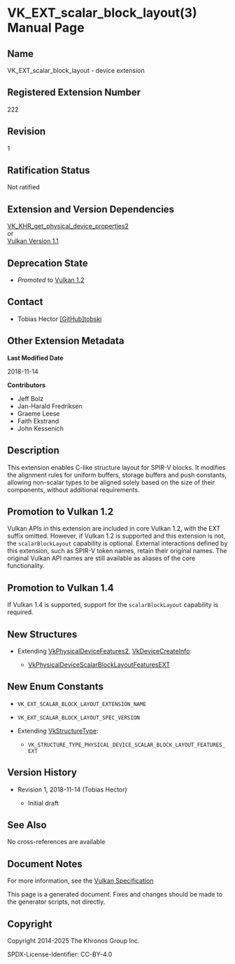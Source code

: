 # VK\_EXT\_scalar\_block\_layout(3) Manual Page

## Name

VK\_EXT\_scalar\_block\_layout - device extension



## [](#_registered_extension_number)Registered Extension Number

222

## [](#_revision)Revision

1

## [](#_ratification_status)Ratification Status

Not ratified

## [](#_extension_and_version_dependencies)Extension and Version Dependencies

[VK\_KHR\_get\_physical\_device\_properties2](https://registry.khronos.org/vulkan/specs/latest/man/html/VK_KHR_get_physical_device_properties2.html)  
or  
[Vulkan Version 1.1](#versions-1.1)

## [](#_deprecation_state)Deprecation State

- *Promoted* to [Vulkan 1.2](https://registry.khronos.org/vulkan/specs/latest/html/vkspec.html#versions-1.2-promotions)

## [](#_contact)Contact

- Tobias Hector [\[GitHub\]tobski](https://github.com/KhronosGroup/Vulkan-Docs/issues/new?body=%5BVK_EXT_scalar_block_layout%5D%20%40tobski%0A%2AHere%20describe%20the%20issue%20or%20question%20you%20have%20about%20the%20VK_EXT_scalar_block_layout%20extension%2A)

## [](#_other_extension_metadata)Other Extension Metadata

**Last Modified Date**

2018-11-14

**Contributors**

- Jeff Bolz
- Jan-Harald Fredriksen
- Graeme Leese
- Faith Ekstrand
- John Kessenich

## [](#_description)Description

This extension enables C-like structure layout for SPIR-V blocks. It modifies the alignment rules for uniform buffers, storage buffers and push constants, allowing non-scalar types to be aligned solely based on the size of their components, without additional requirements.

## [](#_promotion_to_vulkan_1_2)Promotion to Vulkan 1.2

Vulkan APIs in this extension are included in core Vulkan 1.2, with the EXT suffix omitted. However, if Vulkan 1.2 is supported and this extension is not, the `scalarBlockLayout` capability is optional. External interactions defined by this extension, such as SPIR-V token names, retain their original names. The original Vulkan API names are still available as aliases of the core functionality.

## [](#_promotion_to_vulkan_1_4)Promotion to Vulkan 1.4

If Vulkan 1.4 is supported, support for the `scalarBlockLayout` capability is required.

## [](#_new_structures)New Structures

- Extending [VkPhysicalDeviceFeatures2](https://registry.khronos.org/vulkan/specs/latest/man/html/VkPhysicalDeviceFeatures2.html), [VkDeviceCreateInfo](https://registry.khronos.org/vulkan/specs/latest/man/html/VkDeviceCreateInfo.html):
  
  - [VkPhysicalDeviceScalarBlockLayoutFeaturesEXT](https://registry.khronos.org/vulkan/specs/latest/man/html/VkPhysicalDeviceScalarBlockLayoutFeaturesEXT.html)

## [](#_new_enum_constants)New Enum Constants

- `VK_EXT_SCALAR_BLOCK_LAYOUT_EXTENSION_NAME`
- `VK_EXT_SCALAR_BLOCK_LAYOUT_SPEC_VERSION`
- Extending [VkStructureType](https://registry.khronos.org/vulkan/specs/latest/man/html/VkStructureType.html):
  
  - `VK_STRUCTURE_TYPE_PHYSICAL_DEVICE_SCALAR_BLOCK_LAYOUT_FEATURES_EXT`

## [](#_version_history)Version History

- Revision 1, 2018-11-14 (Tobias Hector)
  
  - Initial draft

## [](#_see_also)See Also

No cross-references are available

## [](#_document_notes)Document Notes

For more information, see the [Vulkan Specification](https://registry.khronos.org/vulkan/specs/latest/html/vkspec.html#VK_EXT_scalar_block_layout)

This page is a generated document. Fixes and changes should be made to the generator scripts, not directly.

## [](#_copyright)Copyright

Copyright 2014-2025 The Khronos Group Inc.

SPDX-License-Identifier: CC-BY-4.0